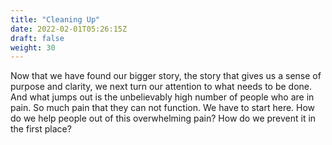 ```yaml
---
title: "Cleaning Up"
date: 2022-02-01T05:26:15Z
draft: false
weight: 30
---
```


Now that we have found our bigger story, the story that gives us a sense of purpose and clarity, we next turn our attention to what needs to be done. And what jumps out is the unbelievably high number of people who are in pain. So much pain that they can not function. We have to start here. How do we help people out of this overwhelming pain? How do we prevent it in the first place?
